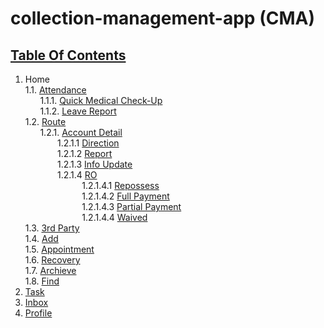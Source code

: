 # collection-management-app (CMA)

## [Table Of Contents](Table-Of-Contents.md)

1. Home  
    1.1. [Attendance](Attendance.md)  
    &nbsp;&nbsp;&nbsp;&nbsp;&nbsp;&nbsp;1.1.1. [Quick Medical Check-Up](Attendance/Med-Check.md)  
    &nbsp;&nbsp;&nbsp;&nbsp;&nbsp;&nbsp;1.1.2. [Leave Report](Attendance/Leave-Report.md)  
    1.2. [Route](Route.md)  
    &nbsp;&nbsp;&nbsp;&nbsp;&nbsp;&nbsp;1.2.1. [Account Detail](Account-Detail.md)  
    &nbsp;&nbsp;&nbsp;&nbsp;&nbsp;&nbsp;&nbsp;&nbsp;&nbsp;&nbsp;&nbsp;&nbsp;&nbsp;1.2.1.1 [Direction](Route/Direction.md)  
    &nbsp;&nbsp;&nbsp;&nbsp;&nbsp;&nbsp;&nbsp;&nbsp;&nbsp;&nbsp;&nbsp;&nbsp;&nbsp;1.2.1.2 [Report](Route/Report.md)  
    &nbsp;&nbsp;&nbsp;&nbsp;&nbsp;&nbsp;&nbsp;&nbsp;&nbsp;&nbsp;&nbsp;&nbsp;&nbsp;1.2.1.3 [Info Update](Route/Info-Upd.md)  
    &nbsp;&nbsp;&nbsp;&nbsp;&nbsp;&nbsp;&nbsp;&nbsp;&nbsp;&nbsp;&nbsp;&nbsp;&nbsp;1.2.1.4 [RO](Route/Recovery-Option.md)  
    &nbsp;&nbsp;&nbsp;&nbsp;&nbsp;&nbsp;&nbsp;&nbsp;&nbsp;&nbsp;&nbsp;&nbsp;&nbsp;&nbsp;&nbsp;&nbsp;&nbsp;&nbsp;&nbsp;&nbsp;&nbsp;&nbsp;
    1.2.1.4.1 [Repossess](Route/Recovery-Option/Repossess.md)  
    &nbsp;&nbsp;&nbsp;&nbsp;&nbsp;&nbsp;&nbsp;&nbsp;&nbsp;&nbsp;&nbsp;&nbsp;&nbsp;&nbsp;&nbsp;&nbsp;&nbsp;&nbsp;&nbsp;&nbsp;&nbsp;&nbsp;
    1.2.1.4.2 [Full Payment](Route/Recovery-Option/Full-Payment.md)  
    &nbsp;&nbsp;&nbsp;&nbsp;&nbsp;&nbsp;&nbsp;&nbsp;&nbsp;&nbsp;&nbsp;&nbsp;&nbsp;&nbsp;&nbsp;&nbsp;&nbsp;&nbsp;&nbsp;&nbsp;&nbsp;&nbsp;
    1.2.1.4.3 [Partial Payment](Route/Recovery-Option/Partial-Payment.md)  
    &nbsp;&nbsp;&nbsp;&nbsp;&nbsp;&nbsp;&nbsp;&nbsp;&nbsp;&nbsp;&nbsp;&nbsp;&nbsp;&nbsp;&nbsp;&nbsp;&nbsp;&nbsp;&nbsp;&nbsp;&nbsp;&nbsp;
    1.2.1.4.4 [Waived](Route/Recovery-Option/Waived.md)  
    1.3. [3rd Party](3rd-Party.md)  
    1.4. [Add](Add.md)  
    1.5. [Appointment](Appointment.md)  
    1.6. [Recovery](Recovery.md)  
    1.7. [Archieve](Archieve.md)  
    1.8. [Find](Find.md)  
2. [Task](Task.md)  
3. [Inbox](Inbox.md)  
4. [Profile](Profile.md)  
